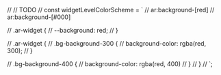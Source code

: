 // // TODO
// const widgetLevelColorScheme = `
// ar:background-[red]
// ar:background-[#000]

// .ar-widget {
// --background: red;
// }

// .ar-widget {
// .bg-background-300 {
// background-color: rgba(red, 300);
// }

// .bg-background-400 {
// background-color: rgba(red, 400)
// }
// }
// `;

